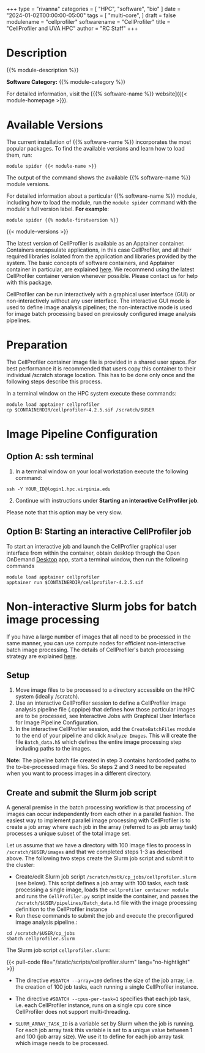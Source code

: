 +++
type = "rivanna"
categories = [
  "HPC",
  "software",
  "bio"
]
date = "2024-01-02T00:00:00-05:00"
tags = [
  "multi-core",
]
draft = false
modulename = "cellprofiler"
softwarename = "CellProfiler"
title = "CellProfiler and UVA HPC"
author = "RC Staff"
+++

# Description

{{% module-description %}}

**Software Category:** {{% module-category %}}

For detailed information, visit the [{{% software-name %}} website]({{< module-homepage >}}).

# Available Versions
The current installation of {{% software-name %}} incorporates the most popular packages. To find the available versions and learn how to load them, run:

```
module spider {{< module-name >}}
```

The output of the command shows the available {{% software-name %}} module versions.

For detailed information about a particular {{% software-name %}} module, including how to load the module, run the `module spider` command with the module's full version label. __For example__:
```
module spider {{% module-firstversion %}}
```

{{< module-versions >}}


The latest version of CellProfiler is available as an Apptainer container.  Containers encapsulate applications, in this case CellProfiler, and all their required libraries isolated from the application and libraries provided by the system. The basic concepts of software containers, and Apptainer container in particular, are explained [here](/userinfo/hpc/software/containers).  We recommend using the latest CellProfiler container version whenever possible.  Please contact us for help with this package.

CellProfiler can be run interactively with a graphical user interface (GUI) or non-interactively without any user interface.  The interactive GUI mode is used to define image analysis pipelines; the non-interactive mode is used for image batch processing based on previosuly configured image analysis pipelines.  


# Preparation
The CellProfiler container image file is provided in a shared user space.  For best performance it is recommended that users copy this container to their individual /scratch storage location.  This has to be done only once and the following steps describe this process.

In a terminal window on the HPC system execute these commands:
```
module load apptainer cellprofiler
cp $CONTAINERDIR/cellprofiler-4.2.5.sif /scratch/$USER
```

# Image Pipeline Configuration

## Option A: ssh terminal

1. In a terminal window on your local workstation execute the following command:
```
ssh -Y YOUR_ID@login1.hpc.virginia.edu
```

2. Continue with instructions under **Starting an interactive CellProfiler job**.

Please note that this option may be very slow.


## Option B: Starting an interactive CellProfiler job

To start an interactive job and launch the CellProfiler graphical user interface from within the container, obtain desktop through the Open OnDemand [Desktop](/userinfo/hpc/ood/desktop) app, start a terminal window, then run the following commands
```
module load apptainer cellprofiler
apptainer run $CONTAINERDIR/cellprofiler-4.2.5.sif
```

# Non-interactive Slurm jobs for batch image processing
If you have a large number of images that all need to be processed in the same manner, you can use compute nodes for efficient non-interactive batch image processing. The details of CellProfiler's batch processing strategy are explained [here](https://cellprofiler-manual.s3.amazonaws.com/CPmanual/Help_Other%20Features_Batch_Processing.html).

## Setup

1. Move image files to be processed to a directory accessible on the HPC system (ideally /scratch).
2. Use an interactive CellProfiler session to define a CellProfiler image analysis pipeline file (.cppipe) that defines how those particular images are to be processed,  see Interactive Jobs with Graphical User Interface for Image Pipeline Configuration.
3. In the interactive CellProfiler session, add the `CreateBatchFiles` module to the end of your pipeline and click `Analyze Images`. This will create the file `Batch_data.h5` which defines the entire image processing step including paths to the images.

**Note:**  The pipeline batch file created in step 3 contains hardcoded paths to the to-be-processed image files. So steps 2 and 3 need to be repeated when you want to process images in a different directory.

## Create and submit the Slurm job script

A general premise in the batch processing workflow is that processing of images can occur independently from each other in a parallel fashion.  The easiest way to implement parallel image processing with CellProfiler is to create a job array where each job in the array (referred to as job array task) processes a unique subset of the total image set.  

Let us assume that we have a directory with 100 image files to process in `/scratch/$USER/images` and that we completed steps 1-3 as described above.  The following two steps create the Slurm job script and submit it to the cluster:

+ Create/edit Slurm job script `/scratch/mstk/cp_jobs/cellprofiler.slurm` (see below).  This script
defines a job array with 100 tasks, each task processing a single image,
loads the `cellprofiler container module` and runs the `CellProfiler.py` script inside the container, and
passes the `/scratch/$USER/pipelines/Batch_data.h5` file with the image processing definition to the CellProfiler instance
+ Run these commands to submit the job and execute the preconfigured image analysis pipeline.:
```
cd /scratch/$USER/cp_jobs
sbatch cellprofiler.slurm
```

The Slurm job script `cellprofiler.slurm`:

{{< pull-code file="/static/scripts/cellprofiler.slurm" lang="no-hightlight" >}}

+ The directive `#SBATCH --array=100` defines the size of the job array, i.e. the creation of 100 job tasks, each running a single CellProfiler instance.

+ The directive `#SBATCH --cpus-per-task=1` specifies that each job task, i.e. each CellProfiler instance, runs on a single cpu core since CellProfiler does not support multi-threading.

+ `SLURM_ARRAY_TASK_ID` is a variable set by Slurm when the job is running. For each job array task this variable is set to a unique value between 1 and 100 (job array size). We use it to define for each job array task which image needs to be processed.
